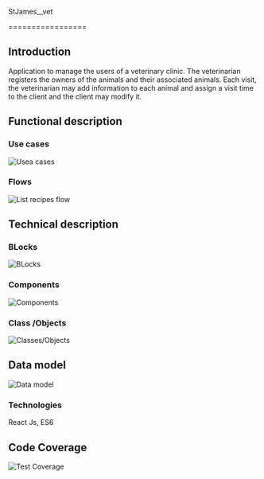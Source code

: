 StJames__vet

=================

## Introduction

Application to manage the users of a veterinary clinic. The veterinarian registers the owners of the animals and their associated animals. Each visit, the veterinarian may add information to each animal and assign a visit time to the client and the client may modify it.

## Functional description

### Use cases

![Usea cases]()

### Flows

![List recipes flow]()

## Technical description

### BLocks

![BLocks]()

### Components

![Components]()

### Class /Objects

![Classes/Objects]()

## Data model

![Data model]()

### Technologies

React Js, ES6

## Code Coverage

![Test Coverage]()



